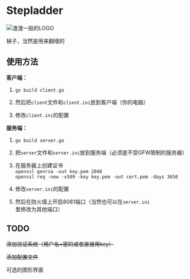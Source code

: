 Stepladder
==========

![渣渣一般的LOGO](http://img1.tuchuang.org/uploads/2014/07/绘图.svg)

梯子，当然是用来翻墙的

使用方法
-------

**客户端：**

  1. `go build client.go`

  2. 然后把`client`文件和`client.ini`放到客户端（你的电脑）

  3. 修改`client.ini`的配置

**服务端：**

  1. `go build server.go`

  2. 把`server`文件和`server.ini`放到服务端（必须是不受GFW限制的服务器）

  3. 在服务器上创建证书  
  `openssl genrsa -out key.pem 2048`  
  `openssl req -new -x509 -key key.pem -out cert.pem -days 3650`

  4. 修改`server.ini`的配置

  5. 然后在防火墙上开启8081端口（当然也可以在`server.ini`里修改为其他端口）

TODO
----

~~添加验证系统（用户名+密码或者直接用key）~~

~~添加配置文件~~

可选的图形界面
